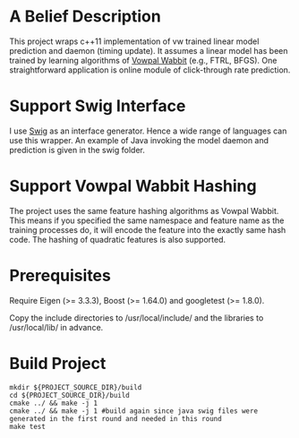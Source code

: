 # A Belief Description

This project wraps c++11 implementation of vw trained linear model prediction and daemon (timing update). It assumes a linear model has been trained by learning algorithms of [Vowpal Wabbit](https://github.com/JohnLangford/vowpal_wabbit/wiki) (e.g., FTRL, BFGS). One straightforward application is online module of click-through rate prediction.

# Support Swig Interface

I use [Swig](http://www.swig.org/) as an interface generator. Hence a wide range of languages can use this wrapper. An example of Java invoking the model daemon and prediction is given in the swig folder.

# Support Vowpal Wabbit Hashing

The project uses the same feature hashing algorithms as Vowpal Wabbit. This means if you specified the same namespace and feature name as the training processes do, it will encode the feature into the exactly same hash code. The hashing of quadratic features is also supported. 

# Prerequisites

Require Eigen (>= 3.3.3), Boost (>= 1.64.0) and googletest (>= 1.8.0).

Copy the include directories to /usr/local/include/ and the libraries to /usr/local/lib/ in advance.

# Build Project

```
mkdir ${PROJECT_SOURCE_DIR}/build
cd ${PROJECT_SOURCE_DIR}/build
cmake ../ && make -j 1
cmake ../ && make -j 1 #build again since java swig files were generated in the first round and needed in this round
make test
```
